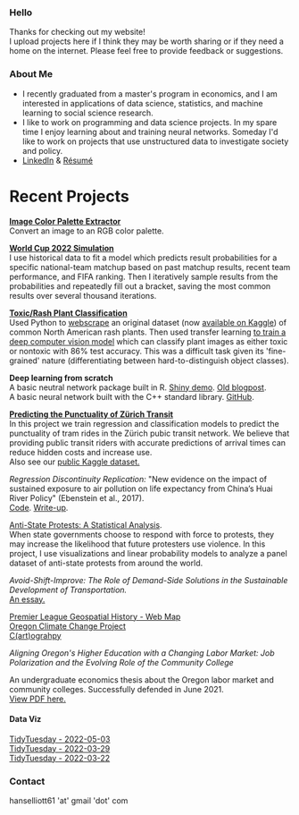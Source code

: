### Hello
Thanks for checking out my website!  
I upload projects here if I think they may be worth sharing or if they need a home on the internet. Please feel free to provide feedback or suggestions.  

### About Me
- I recently graduated from a master's program in economics, and I am interested in applications of data science, statistics, and machine learning to social science research.  
- I like to work on programming and data science projects. In my spare time I enjoy learning about and training neural networks. Someday I'd like to work on projects that use unstructured data to investigate society and policy.  
- [LinkedIn](https://www.linkedin.com/in/hans-elliott/)  &  [Résumé](https://hans-elliott99.github.io/Resume.pdf) 
  
# Recent Projects  
**[Image Color Palette Extractor](https://image-color-palette.hans-elliott99.repl.co/)**  
Convert an image to an RGB color palette.   

**[World Cup 2022 Simulation](https://www.kaggle.com/code/hanselliott/wc22-xgboost-simulation)**  
I use historical data to fit a model which predicts result probabilities for a specific national-team matchup based on past matchup results, recent team performance, and FIFA ranking. Then I iteratively sample results from the probabilities and repeatedly fill out a bracket, saving the most common results over several thousand iterations.  

**[Toxic/Rash Plant Classification](https://hans-elliott99-toxic-plant-classification-streamlitapp-egloqy.streamlitapp.com/)**  
Used Python to [webscrape](https://github.com/hans-elliott99/toxic-plant-classification/blob/main/notebooks/scrape-iNaturalist.ipynb) an original dataset (now [available on Kaggle](https://www.kaggle.com/datasets/hanselliott/toxic-plant-classification)) of common North American rash plants. Then used transfer learning [to train a deep computer vision model](https://www.kaggle.com/code/hanselliott/tpc-basicresnet) which can classify plant images as either toxic or nontoxic with 86% test accuracy. This was a difficult task given its 'fine-grained' nature (differentiating between hard-to-distinguish object classes).  


**Deep learning from scratch**     
A basic neutral network package built in R. [Shiny demo](https://etatxd-hans0elliott.shinyapps.io/shiny/). [Old blogpost](https://hans-elliott99.github.io/nnfs-r/blogpost-1/nnfs-blogpost.html).  
A basic neural network built with the C++ standard library. [GitHub](https://github.com/hans-elliott99/CppNet).


**[Predicting the Punctuality of Zürich Transit](https://www.kaggle.com/hanselliott/predicting-the-punctuality-of-zurich-transit)**  
In this project we train regression and classification models to predict the punctuality of tram rides in the Zürich pubic transit network. We believe that providing public transit riders with accurate predictions of arrival times can reduce hidden costs and increase use.  
Also see our [public Kaggle dataset.](https://www.kaggle.com/hanselliott/a-week-of-zurich-transit)

_Regression Discontinuity Replication:_ "New evidence on the impact of sustained exposure to air pollution on life expectancy 
from China’s Huai River Policy" (Ebenstein et al., 2017).  
[Code](https://hans-elliott99.github.io/causal-inf/huai-river/rdd-huai-river.html). [Write-up](https://hans-elliott99.github.io/causal-inf/huai-river/huai-river.pdf).

[Anti-State Protests: A Statistical Analysis](https://hans-elliott99.github.io/protest/MassMobilBlogPost.html).   
When state governments choose to respond with force to protests, they may increase the likelihood that future protesters use violence. 
In this project, I use visualizations and linear probability models to analyze a panel dataset of anti-state protests from around the world.

_Avoid-Shift-Improve: The Role of Demand-Side Solutions in the Sustainable Development of Transportation._  
[An essay.](https://hans-elliott99.github.io/loose-pdfs/ASI_Elliott.pdf)

[Premier League Geospatial History - Web Map](https://hans-elliott99.github.io/GIS/PLHistoryPost.html)  
[Oregon Climate Change Project](https://hans-elliott99.github.io/GIS/GIS_I_Project.html)  
[C(art)ograhpy](https://hans-elliott99.github.io/GIS/C-art-ography.html)  

_Aligning Oregon's Higher Education with a Changing Labor Market: Job Polarization and the Evolving Role of the Community College_  

An undergraduate economics thesis about the Oregon labor market and community colleges. Successfully defended in June 2021.  
[View PDF here.](https://hans-elliott99.github.io/loose-pdfs/HansElliott_Thesis.pdf)  


#### Data Viz
[TidyTuesday - 2022-05-03](https://hans-elliott99.github.io/tidy_tuesday/2022-05-03/tt_solar-wind.html)  
[TidyTuesday - 2022-03-29](https://hans-elliott99.github.io/tidy_tuesday/2022-03-29/tt_collegesports.html)  
[TidyTuesday - 2022-03-22](https://hans-elliott99.github.io/tidy_tuesday/2022-03-22/tt_babynames.html)  


### Contact
hanselliott61 'at'  gmail 'dot' com
